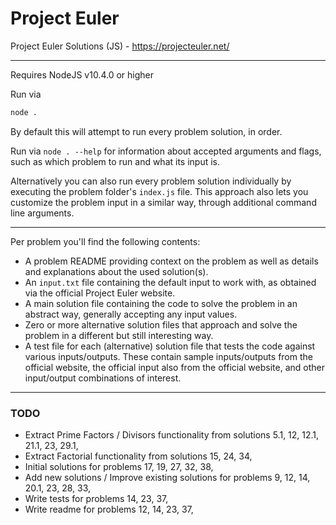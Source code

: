 # Project Euler
Project Euler Solutions (JS) - https://projecteuler.net/

---

Requires NodeJS v10.4.0 or higher

Run via
```bash
node .
```
By default this will attempt to run every problem solution, in order.

Run via `node . --help` for information about accepted arguments and flags, such as which problem to run and what its input is.

Alternatively you can also run every problem solution individually by executing the problem folder's `index.js` file.
This approach also lets you customize the problem input in a similar way, through additional command line arguments.

---

Per problem you'll find the following contents:
- A problem README providing context on the problem as well as details and explanations about the used solution(s).
- An `input.txt` file containing the default input to work with, as obtained via the official Project Euler website.
- A main solution file containing the code to solve the problem in an abstract way, generally accepting any input values.
- Zero or more alternative solution files that approach and solve the problem in a different but still interesting way.
- A test file for each (alternative) solution file that tests the code against various inputs/outputs.
  These contain sample inputs/outputs from the official website, the official input also from the official website, and other input/output combinations of interest.

---

### TODO

- Extract Prime Factors / Divisors functionality from solutions 5.1, 12, 12.1, 21.1, 23, 29.1, 
- Extract Factorial functionality from solutions 15, 24, 34, 
- Initial solutions for problems 17, 19, 27, 32, 38, 
- Add new solutions / Improve existing solutions for problems 9, 12, 14, 20.1, 23, 28, 33, 
- Write tests for problems 14, 23, 37, 
- Write readme for problems 12, 14, 23, 37, 
